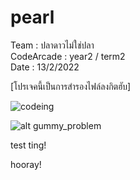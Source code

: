 # pearl
<p> Team : ปลาดาวไม่ใช่ปลา <br>
CodeArcade : year2 / term2 <br>
Date : 13/2/2022 </p>

[โปรเจคนี้เป็นการสำรองไฟล์ลงกิตฮับ]

![codeing](https://i.imgur.com/MvMxQ1a.gif)

![alt gummy_problem](../src/r1_p1_run.png "bug1")

test ting!

hooray!
